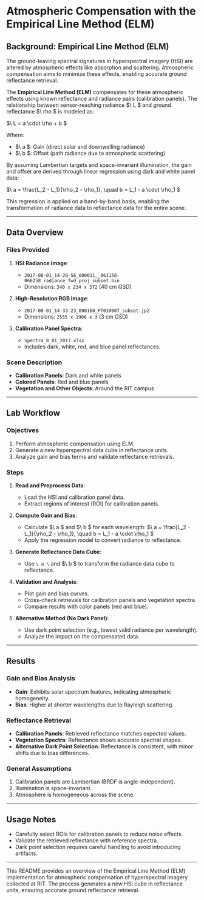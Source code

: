 
# Atmospheric Compensation with the Empirical Line Method (ELM)

## Background: Empirical Line Method (ELM)
The ground-leaving spectral signatures in hyperspectral imagery (HSI) are altered by atmospheric effects like absorption and scattering. Atmospheric compensation aims to minimize these effects, enabling accurate ground reflectance retrieval.

The **Empirical Line Method (ELM)** compensates for these atmospheric effects using known reflectance and radiance pairs (calibration panels). The relationship between sensor-reaching radiance $\ L \$ and ground reflectance $\ rho \$ is modeled as:

$\ L = a \cdot \rho + b \$

Where:
- $\ a \$: Gain (direct solar and downwelling radiance)
- $\ b \$: Offset (path radiance due to atmospheric scattering)

By assuming Lambertian targets and space-invariant illumination, the gain and offset are derived through linear regression using dark and white panel data:

$\ a = \frac{L_2 - L_1}{\rho_2 - \rho_1}, \quad b = L_1 - a \cdot \rho_1 \$

This regression is applied on a band-by-band basis, enabling the transformation of radiance data to reflectance data for the entire scene.

---

## Data Overview

### Files Provided
1. **HSI Radiance Image**:
   - `2017-08-01_14-28-56_000011__061158-066258_radiance_fwd_proj_subset.bin`
   - Dimensions: `340 x 234 x 372` (40 cm GSD)

2. **High-Resolution RGB Image**:
   - `2017-08-01_14-33-23_000160_FT010007_subset.jp2`
   - Dimensions: `2555 x 1906 x 3` (3 cm GSD)

3. **Calibration Panel Spectra**:
   - `Spectra_8_01_2017.xlsx`
   - Includes dark, white, red, and blue panel reflectances.

### Scene Description
- **Calibration Panels**: Dark and white panels
- **Colored Panels**: Red and blue panels
- **Vegetation and Other Objects**: Around the RIT campus

---

## Lab Workflow

### Objectives
1. Perform atmospheric compensation using ELM.
2. Generate a new hyperspectral data cube in reflectance units.
3. Analyze gain and bias terms and validate reflectance retrievals.

### Steps
1. **Read and Preprocess Data**:
   - Load the HSI and calibration panel data.
   - Extract regions of interest (ROI) for calibration panels.

2. **Compute Gain and Bias**:
   - Calculate $\ a \$ and $\ b \$ for each wavelength:
    $\ a = \frac{L_2 - L_1}{\rho_2 - \rho_1}, \quad b = L_1 - a \cdot \rho_1 \$
   - Apply the regression model to convert radiance to reflectance.

3. **Generate Reflectance Data Cube**:
   - Use `\ a \` and $\ b \$ to transform the radiance data cube to reflectance.

4. **Validation and Analysis**:
   - Plot gain and bias curves.
   - Cross-check retrievals for calibration panels and vegetation spectra.
   - Compare results with color panels (red and blue).

5. **Alternative Method (No Dark Panel)**:
   - Use dark point selection (e.g., lowest valid radiance per wavelength).
   - Analyze the impact on the compensated data.

---

## Results

### Gain and Bias Analysis
- **Gain**: Exhibits solar spectrum features, indicating atmospheric homogeneity.
- **Bias**: Higher at shorter wavelengths due to Rayleigh scattering.

### Reflectance Retrieval
- **Calibration Panels**: Retrieved reflectance matches expected values.
- **Vegetation Spectra**: Reflectance shows accurate spectral shapes.
- **Alternative Dark Point Selection**: Reflectance is consistent, with minor shifts due to bias differences.

### General Assumptions
1. Calibration panels are Lambertian (BRDF is angle-independent).
2. Illumination is space-invariant.
3. Atmosphere is homogeneous across the scene.

---

## Usage Notes
- Carefully select ROIs for calibration panels to reduce noise effects.
- Validate the retrieved reflectance with reference spectra.
- Dark point selection requires careful handling to avoid introducing artifacts.

---

This README provides an overview of the Empirical Line Method (ELM) implementation for atmospheric compensation of hyperspectral imagery collected at RIT. The process generates a new HSI cube in reflectance units, ensuring accurate ground reflectance retrieval.
